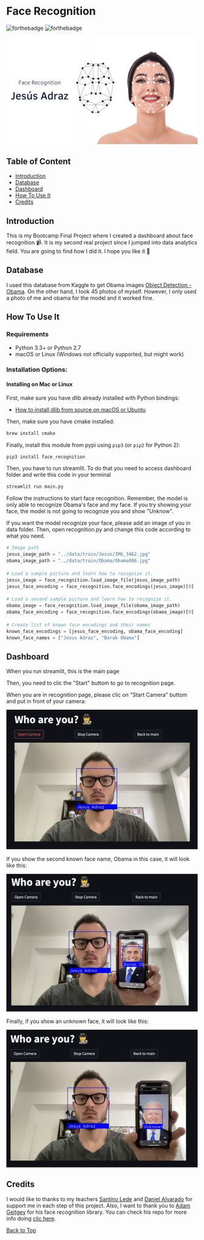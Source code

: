 # Face Recognition

![forthebadge](https://forthebadge.com/images/badges/made-with-python.svg)
![forthebadge](https://forthebadge.com/images/badges/check-it-out.svg)

![cover](/img/cover.png)

## Table of Content

- [Introduction](#Introduction)
- [Database](#Database)
- [Dashboard](#Dashboard)
- [How To Use It](#How-To-Use-It)
- [Credits](#Credits)

## Introduction

This is my Bootcamp Final Project where I created a dashboard about face recognition 📹. It is my second real project since I jumped into data analytics field. You are going to find how I did it. I hope you like it 🤟

## Database

I used this database from Kaggle to get Obama images [Object Detection - Obama](https://www.kaggle.com/datasets/jipingsun/object-detection-obama). On the other hand, I took 45 photos of myself. However, I only used a photo of me and obama for the model and it worked fine.

## How To Use It

### Requirements

  * Python 3.3+ or Python 2.7
  * macOS or Linux (Windows not officially supported, but might work)

### Installation Options:

#### Installing on Mac or Linux

First, make sure you have dlib already installed with Python bindings:

  * [How to install dlib from source on macOS or Ubuntu](https://gist.github.com/ageitgey/629d75c1baac34dfa5ca2a1928a7aeaf)
  
Then, make sure you have cmake installed:  
 
```bash
brew install cmake
```

Finally, install this module from pypi using `pip3` (or `pip2` for Python 2):

```bash
pip3 install face_recognition
```

Then, you have to run streamlit. To do that you need to access dashboard folder and write this code in your terminal

```bash
streamlit run main.py
```

Follow the instructions to start face recognition. Remember, the model is only able to recognize Obama's face and my face. If you try showing your face, the model is not going to recognize you and show "Unknow".

If you want the model recognize your face, please add an image of you in data folder. Then, open recognition.py and change this code according to what you need.

```python
# Image path
jesus_image_path = "../data/train/Jesus/IMG_3462.jpg"
obama_image_path = "../data/train/Obama/Obama006.jpg"

# Load a sample picture and learn how to recognize it.
jesus_image = face_recognition.load_image_file(jesus_image_path)
jesus_face_encoding = face_recognition.face_encodings(jesus_image)[0]

# Load a second sample picture and learn how to recognize it.
obama_image = face_recognition.load_image_file(obama_image_path)
obama_face_encoding = face_recognition.face_encodings(obama_image)[0]

# Create list of known face encodings and their names
known_face_encodings = [jesus_face_encoding, obama_face_encoding]
known_face_names = ["Jesus Adraz", "Barak Obama"]
```

## Dashboard

When you run streamlit, this is the main page


Then, you need to clic the "Start" buttom to go to recognition page.

When you are in recognition page, please clic on "Start Camera" buttom and put in front of your camera:

![image1](/img/image1.png)

If you show the second known face name, Obama in this case, it will look like this:

![image2](/img/image2.png)


Finally, if you show an unknown face, it will look like this:

![image3](/img/image3.png)

## Credits

I would like to thanks to my teachers [Santino Lede](https://github.com/Luxor5k) and [Daniel Alvarado](https://github.com/DanielDls-exe) for support me in each step of this project. Also, I want to thank you to [Adam Geitgey](https://github.com/ageitgey) for his face recognition library. You can check his repo for more info doing [clic here](https://github.com/ageitgey/face_recognition).

[Back to Top](#face-recognition)
